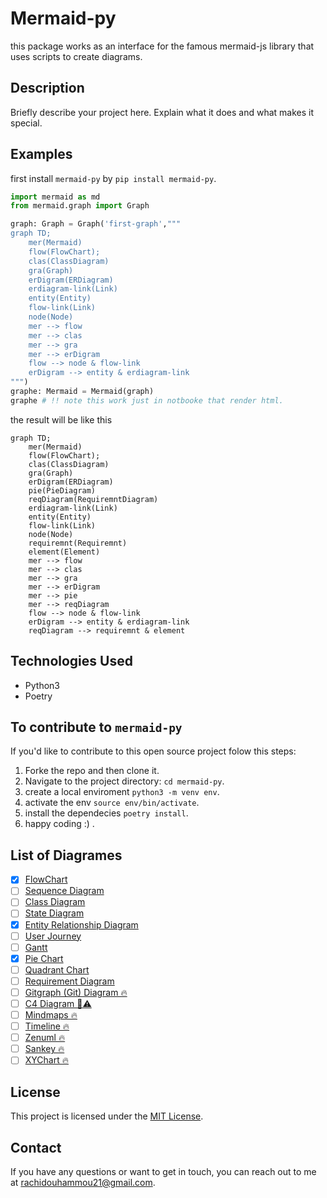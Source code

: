 # Mermaid-py

this package works as an interface for the famous mermaid-js library that uses scripts to create diagrams.

## Description

Briefly describe your project here. Explain what it does and what makes it special.

## Examples
first install `mermaid-py` by `pip install mermaid-py`.
```python
import mermaid as md
from mermaid.graph import Graph

graph: Graph = Graph('first-graph',"""
graph TD;
    mer(Mermaid)
    flow(FlowChart);
    clas(ClassDiagram)
    gra(Graph)
    erDigram(ERDiagram)
    erdiagram-link(Link)
    entity(Entity)
    flow-link(Link)
    node(Node)
    mer --> flow
    mer --> clas
    mer --> gra
    mer --> erDigram
    flow --> node & flow-link
    erDigram --> entity & erdiagram-link
""")
graphe: Mermaid = Mermaid(graph)
graphe # !! note this work just in notbooke that render html.
```
the result will be like this

```mermaid
graph TD;
    mer(Mermaid)
    flow(FlowChart);
    clas(ClassDiagram)
    gra(Graph)
    erDigram(ERDiagram)
    pie(PieDiagram)
    reqDiagram(RequiremntDiagram)
    erdiagram-link(Link)
    entity(Entity)
    flow-link(Link)
    node(Node)
    requiremnt(Requiremnt)
    element(Element)
    mer --> flow
    mer --> clas
    mer --> gra
    mer --> erDigram
    mer --> pie
    mer --> reqDiagram
    flow --> node & flow-link
    erDigram --> entity & erdiagram-link
    reqDiagram --> requiremnt & element
```

## Technologies Used

- Python3
- Poetry

## To contribute to `mermaid-py`

If you'd like to contribute to this open source project folow this steps:

1. Forke the repo and then clone it.
2. Navigate to the project directory: `cd mermaid-py`.
3. create a local enviroment `python3 -m venv env`.
4. activate the env `source env/bin/activate`.
5. install the dependecies `poetry install`.
6. happy coding :) .

## List of Diagrames
- [x] [FlowChart](https://mermaid.js.org/syntax/flowchart.html)
- [ ] [Sequence Diagram](https://mermaid.js.org/syntax/sequenceDiagram.html)
- [ ] [Class Diagram](https://mermaid.js.org/syntax/classDiagram.html)
- [ ] [State Diagram](https://mermaid.js.org/syntax/stateDiagram.html)
- [x] [Entity Relationship Diagram](https://mermaid.js.org/syntax/entityRelationshipDiagram.html)
- [ ] [User Journey](https://mermaid.js.org/syntax/userJourney.html)
- [ ] [Gantt](https://mermaid.js.org/syntax/gantt.html)
- [x] [Pie Chart](https://mermaid.js.org/syntax/pie.html)
- [ ] [Quadrant Chart](https://mermaid.js.org/syntax/quadrantChart.html)
- [ ] [Requirement Diagram](https://mermaid.js.org/syntax/requirementDiagram.html)
- [ ] [Gitgraph (Git) Diagram 🔥](https://mermaid.js.org/syntax/gitgraph.html)
- [ ] [C4 Diagram 🦺⚠️](https://mermaid.js.org/syntax/c4.html)
- [ ] [Mindmaps 🔥](https://mermaid.js.org/syntax/mindmap.html)
- [ ] [Timeline 🔥](https://mermaid.js.org/syntax/timeline.html)
- [ ] [Zenuml 🔥](https://mermaid.js.org/syntax/zenuml.html)
- [ ] [Sankey 🔥](https://mermaid.js.org/syntax/sankey.html)
- [ ] [XYChart 🔥](https://mermaid.js.org/syntax/xychart.html)

## License

This project is licensed under the [MIT License](LICENSE).

## Contact

If you have any questions or want to get in touch, you can reach out to me at [rachidouhammou21@gmail.com](rachidouhammou21@gmail.com).
